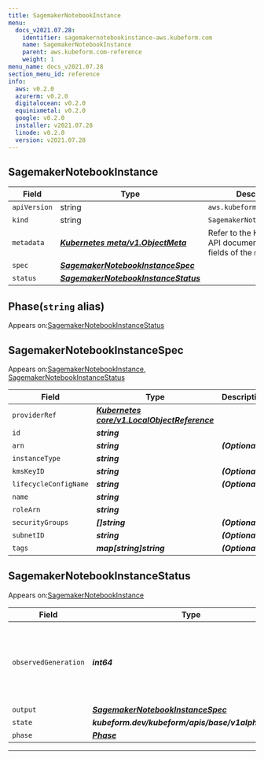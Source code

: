 ```yaml
---
title: SagemakerNotebookInstance
menu:
  docs_v2021.07.28:
    identifier: sagemakernotebookinstance-aws.kubeform.com
    name: SagemakerNotebookInstance
    parent: aws.kubeform.com-reference
    weight: 1
menu_name: docs_v2021.07.28
section_menu_id: reference
info:
  aws: v0.2.0
  azurerm: v0.2.0
  digitalocean: v0.2.0
  equinixmetal: v0.2.0
  google: v0.2.0
  installer: v2021.07.28
  linode: v0.2.0
  version: v2021.07.28
---
```


## SagemakerNotebookInstance
| Field | Type | Description |
| ------ | ----- | ----------- |
| `apiVersion` | string | `aws.kubeform.com/v1alpha1` |
|    `kind` | string | `SagemakerNotebookInstance` |
| `metadata` | ***[Kubernetes meta/v1.ObjectMeta](https://v1-18.docs.kubernetes.io/docs/reference/generated/kubernetes-api/v1.18/#objectmeta-v1-meta)***|Refer to the Kubernetes API documentation for the fields of the `metadata` field.|
| `spec` | ***[SagemakerNotebookInstanceSpec](#sagemakernotebookinstancespec)***||
| `status` | ***[SagemakerNotebookInstanceStatus](#sagemakernotebookinstancestatus)***||
## Phase(`string` alias)

Appears on:[SagemakerNotebookInstanceStatus](#sagemakernotebookinstancestatus)

## SagemakerNotebookInstanceSpec

Appears on:[SagemakerNotebookInstance](#sagemakernotebookinstance), [SagemakerNotebookInstanceStatus](#sagemakernotebookinstancestatus)

| Field | Type | Description |
| ------ | ----- | ----------- |
| `providerRef` | ***[Kubernetes core/v1.LocalObjectReference](https://v1-18.docs.kubernetes.io/docs/reference/generated/kubernetes-api/v1.18/#localobjectreference-v1-core)***||
| `id` | ***string***||
| `arn` | ***string***| ***(Optional)*** |
| `instanceType` | ***string***||
| `kmsKeyID` | ***string***| ***(Optional)*** |
| `lifecycleConfigName` | ***string***| ***(Optional)*** |
| `name` | ***string***||
| `roleArn` | ***string***||
| `securityGroups` | ***[]string***| ***(Optional)*** |
| `subnetID` | ***string***| ***(Optional)*** |
| `tags` | ***map[string]string***| ***(Optional)*** |
## SagemakerNotebookInstanceStatus

Appears on:[SagemakerNotebookInstance](#sagemakernotebookinstance)

| Field | Type | Description |
| ------ | ----- | ----------- |
| `observedGeneration` | ***int64***| ***(Optional)*** Resource generation, which is updated on mutation by the API Server.|
| `output` | ***[SagemakerNotebookInstanceSpec](#sagemakernotebookinstancespec)***| ***(Optional)*** |
| `state` | ***kubeform.dev/kubeform/apis/base/v1alpha1.State***| ***(Optional)*** |
| `phase` | ***[Phase](#phase)***| ***(Optional)*** |
---
